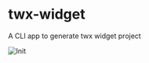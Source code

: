 # twx-widget

A CLI app to generate twx widget project

![Init](https://raw.githubusercontent.com/mazurp/twx-widget-cli/images.initImage.png)
